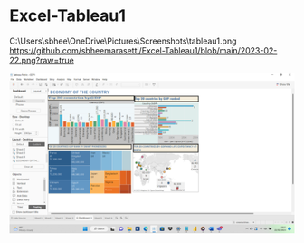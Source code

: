 # Excel-Tableau1
C:\Users\sbhee\OneDrive\Pictures\Screenshots\tableau1.png
https://github.com/sbheemarasetti/Excel-Tableau1/blob/main/2023-02-22.png?raw=true

![link to dashboard](https://github.com/sbheemarasetti/Excel-Tableau1/blob/main/2023-02-22.png?raw=true)

